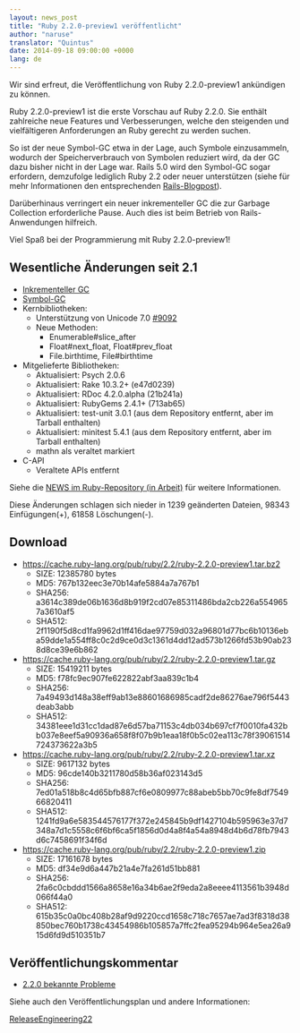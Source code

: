```yaml
---
layout: news_post
title: "Ruby 2.2.0-preview1 veröffentlicht"
author: "naruse"
translator: "Quintus"
date: 2014-09-18 09:00:00 +0000
lang: de
---
```


Wir sind erfreut, die Veröffentlichung von Ruby 2.2.0-preview1
ankündigen zu können.

Ruby 2.2.0-preview1 ist die erste Vorschau auf Ruby 2.2.0. Sie enthält
zahlreiche neue Features und Verbesserungen, welche den steigenden und
vielfältigeren Anforderungen an Ruby gerecht zu werden suchen.

So ist der neue Symbol-GC etwa in der Lage, auch Symbole einzusammeln,
wodurch der Speicherverbrauch von Symbolen reduziert wird, da der GC
dazu bisher nicht in der Lage war. Rails 5.0 wird den Symbol-GC sogar
erfordern, demzufolge lediglich Ruby 2.2 oder neuer unterstützen
(siehe für mehr Informationen den entsprechenden
[Rails-Blogpost](http://weblog.rubyonrails.org/2014/8/20/Rails-4-2-beta1/)).

Darüberhinaus verringert ein neuer inkrementeller GC die zur Garbage
Collection erforderliche Pause. Auch dies ist beim Betrieb von
Rails-Anwendungen hilfreich.

Viel Spaß bei der Programmierung mit Ruby 2.2.0-preview1!

## Wesentliche Änderungen seit 2.1

* [Inkrementeller GC](https://bugs.ruby-lang.org/issues/10137)
* [Symbol-GC](https://bugs.ruby-lang.org/issues/9634)
* Kernbibliotheken:
  * Unterstützung von Unicode 7.0 [#9092](https://bugs.ruby-lang.org/issues/9092)
  * Neue Methoden:
    * Enumerable#slice_after
    * Float#next_float, Float#prev_float
    * File.birthtime, File#birthtime
* Mitgelieferte Bibliotheken:
  * Aktualisiert: Psych 2.0.6
  * Aktualisiert: Rake 10.3.2+ (e47d0239)
  * Aktualisiert: RDoc 4.2.0.alpha (21b241a)
  * Aktualisiert: RubyGems 2.4.1+ (713ab65)
  * Aktualisiert: test-unit 3.0.1 (aus dem Repository entfernt, aber im Tarball enthalten)
  * Aktualisiert: minitest 5.4.1 (aus dem Repository entfernt, aber im Tarball enthalten)
  * mathn als veraltet markiert
* C-API
  * Veraltete APIs entfernt

Siehe die [NEWS im Ruby-Repository (in Arbeit)](https://github.com/ruby/ruby/blob/v2_2_0_preview1/NEWS)
für weitere Informationen.

Diese Änderungen schlagen sich nieder in 1239 geänderten Dateien,
98343 Einfügungen(+), 61858 Löschungen(-).

## Download

* <https://cache.ruby-lang.org/pub/ruby/2.2/ruby-2.2.0-preview1.tar.bz2>
  * SIZE:   12385780 bytes
  * MD5:    767b132eec3e70b14afe5884a7a767b1
  * SHA256: a3614c389de06b1636d8b919f2cd07e85311486bda2cb226a5549657a3610af5
  * SHA512: 2f1190f5d8cd1fa9962d1ff416dae97759d032a96801d77bc6b10136eba59dde1a554ff8c0c2d9ce0d3c1361d4dd12ad573b1266fd53b90ab238d8ce39e6b862
* <https://cache.ruby-lang.org/pub/ruby/2.2/ruby-2.2.0-preview1.tar.gz>
  * SIZE:   15419211 bytes
  * MD5:    f78fc9ec907fe622822abf3aa839c1b4
  * SHA256: 7a49493d148a38eff9ab13e88601686985cadf2de86276ae796f5443deab3abb
  * SHA512: 34381eee1d31cc1dad87e6d57ba71153c4db034b697cf7f0010fa432bb037e8eef5a90936a658f8f07b9b1eaa18f0b5c02ea113c78f39061514724373622a3b5
* <https://cache.ruby-lang.org/pub/ruby/2.2/ruby-2.2.0-preview1.tar.xz>
  * SIZE:   9617132 bytes
  * MD5:    96cde140b3211780d58b36af023143d5
  * SHA256: 7ed01a518b8c4d65bfb887cf6e0809977c88abeb5bb70c9fe8df754966820411
  * SHA512: 1241fd9a6e583544576177f372e245845b9df1427104b595963e37d7348a7d1c5558c6f6bf6ca5f1856d0d4a8f4a54a8948d4b6d78fb7943d6c7458691f34f6d
* <https://cache.ruby-lang.org/pub/ruby/2.2/ruby-2.2.0-preview1.zip>
  * SIZE:   17161678 bytes
  * MD5:    df34e9d6a447b21a4e7fa261d51bb881
  * SHA256: 2fa6c0cbddd1566a8658e16a34b6ae2f9eda2a8eeee4113561b3948d066f44a0
  * SHA512: 615b35c0a0bc408b28af9d9220ccd1658c718c7657ae7ad3f8318d38850bec760b1738c43454986b105857a7ffc2fea95294b964e5ea26a915d6fd9d510351b7

## Veröffentlichungskommentar

* [2.2.0 bekannte Probleme](https://bugs.ruby-lang.org/projects/ruby-trunk/issues?query_id=115)

Siehe auch den Veröffentlichungsplan und andere Informationen:

[ReleaseEngineering22](https://bugs.ruby-lang.org/projects/ruby-master/wiki/ReleaseEngineering22)
